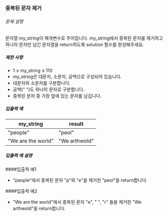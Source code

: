 ### 중복된 문자 제거

###### 문제 설명

문자열 my_string이 매개변수로 주어집니다. my_string에서 중복된 문자를 제거하고 하나의 문자만 남긴 문자열을 return하도록 solution 함수를 완성해주세요.

##### 제한 사항

- 1 ≤ my_string ≤ 110
- my_string은 대문자, 소문자, 공백으로 구성되어 있습니다. 
- 대문자와 소문자를 구분합니다. 
- 공백(" ")도 하나의 문자로 구분합니다. 
- 중복된 문자 중 가장 앞에 있는 문자를 남깁니다.

##### 입출력 예

| my_string           | result        |
|---------------------|---------------|
| "people"            | "peol"        |
| "We are the world"  | "We arthwold" |

##### 입출력 예 설명
####입출력 예1
- "people"에서 중복된 문자 "p"와 "e"을 제거한 "peol"을 return합니다.

####입출력 예2
- "We are the world"에서 중복된 문자 "e", " ", "r" 들을 제거한 "We arthwold"을 return합니다.
